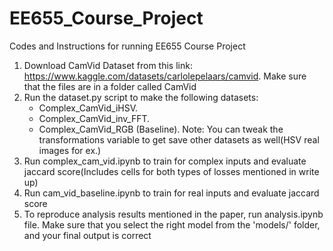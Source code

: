 # EE655_Course_Project
Codes and Instructions for running EE655 Course Project

1. Download CamVid Dataset from this link: https://www.kaggle.com/datasets/carlolepelaars/camvid. Make sure that the files are in a folder called CamVid
2. Run the dataset.py script to make the following datasets:
   - Complex_CamVid_iHSV.
   - Complex_CamVid_inv_FFT. 
   - Complex_CamVid_RGB (Baseline).
   Note: You can tweak the transformations variable to get save other datasets as well(HSV real images for ex.)
4. Run complex_cam_vid.ipynb to train for complex inputs and evaluate jaccard score(Includes cells for both types of losses mentioned in write up)
5. Run cam_vid_baseline.ipynb to train for real inputs and evaluate jaccard score
6. To reproduce analysis results mentioned in the paper, run analysis.ipynb file. Make sure that you select the right model from the 'models/' folder, and your final output is correct
